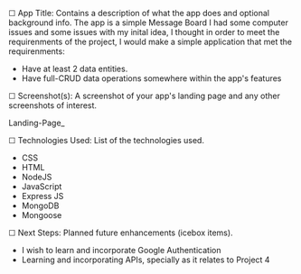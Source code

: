 

☐ App Title: Contains a description of what the app does and optional background info.
The app is a simple Message Board
I had some computer issues and some issues with my inital idea, I thought in order to meet the requirenments of the project, I would make a simple application that met the requirenments:
- Have at least 2 data entities.
- Have full-CRUD data operations somewhere within the app's features

☐ Screenshot(s): A screenshot of your app's landing page and any other screenshots of interest.

Landing-Page_ <img scr= "./Images/qAl1bZJ.png"/>


☐ Technologies Used: List of the technologies used.

- CSS
- HTML
- NodeJS  
- JavaScript
- Express JS
- MongoDB
- Mongoose

☐ Next Steps: Planned future enhancements (icebox items).
- I wish to learn and incorporate Google Authentication 
- Learning and incorporating APIs, specially as it relates to Project 4


